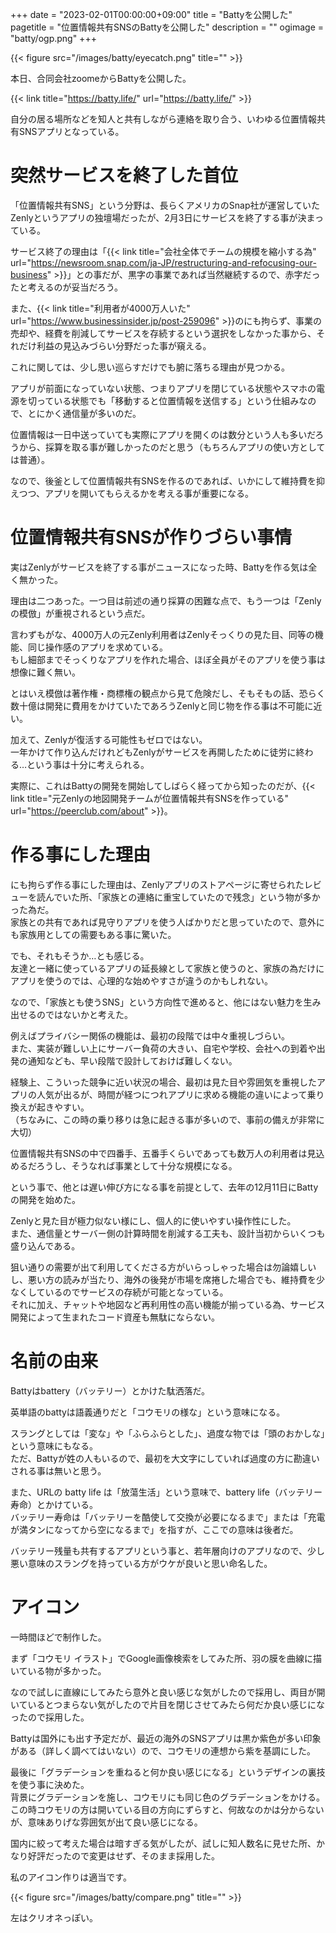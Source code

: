 +++
date = "2023-02-01T00:00:00+09:00"
title = "Battyを公開した"
pagetitle = "位置情報共有SNSのBattyを公開した"
description = ""
ogimage = "batty/ogp.png"
+++

{{< figure src="/images/batty/eyecatch.png" title="" >}}

本日、合同会社zoomeからBattyを公開した。

{{< link title="https://batty.life/" url="https://batty.life/" >}}

自分の居る場所などを知人と共有しながら連絡を取り合う、いわゆる位置情報共有SNSアプリとなっている。

# 突然サービスを終了した首位

「位置情報共有SNS」という分野は、長らくアメリカのSnap社が運営していたZenlyというアプリの独壇場だったが、2月3日にサービスを終了する事が決まっている。

サービス終了の理由は「{{< link title="会社全体でチームの規模を縮小する為" url="https://newsroom.snap.com/ja-JP/restructuring-and-refocusing-our-business" >}}」との事だが、黒字の事業であれば当然継続するので、赤字だったと考えるのが妥当だろう。

また、{{< link title="利用者が4000万人いた" url="https://www.businessinsider.jp/post-259096" >}}のにも拘らず、事業の売却や、経費を削減してサービスを存続するという選択をしなかった事から、それだけ利益の見込みづらい分野だった事が窺える。  

これに関しては、少し思い巡らすだけでも腑に落ちる理由が見つかる。

アプリが前面になっていない状態、つまりアプリを閉じている状態やスマホの電源を切っている状態でも「移動すると位置情報を送信する」という仕組みなので、とにかく通信量が多いのだ。

位置情報は一日中送っていても実際にアプリを開くのは数分という人も多いだろうから、採算を取る事が難しかったのだと思う（もちろんアプリの使い方としては普通）。

なので、後釜として位置情報共有SNSを作るのであれば、いかにして維持費を抑えつつ、アプリを開いてもらえるかを考える事が重要になる。

# 位置情報共有SNSが作りづらい事情

実はZenlyがサービスを終了する事がニュースになった時、Battyを作る気は全く無かった。

理由は二つあった。一つ目は前述の通り採算の困難な点で、もう一つは「Zenlyの模倣」が重視されるという点だ。

言わずもがな、4000万人の元Zenly利用者はZenlyそっくりの見た目、同等の機能、同じ操作感のアプリを求めている。  
もし細部までそっくりなアプリを作れた場合、ほぼ全員がそのアプリを使う事は想像に難く無い。

とはいえ模倣は著作権・商標権の観点から見て危険だし、そもそもの話、恐らく数十億は開発に費用をかけていたであろうZenlyと同じ物を作る事は不可能に近い。

加えて、Zenlyが復活する可能性もゼロではない。  
一年かけて作り込んだけれどもZenlyがサービスを再開したために徒労に終わる…という事は十分に考えられる。

実際に、これはBattyの開発を開始してしばらく経ってから知ったのだが、{{< link title="元Zenlyの地図開発チームが位置情報共有SNSを作っている" url="https://peerclub.com/about" >}}。

# 作る事にした理由

にも拘らず作る事にした理由は、Zenlyアプリのストアページに寄せられたレビューを読んでいた所、「家族との連絡に重宝していたので残念」という物が多かった為だ。  
家族との共有であれば見守りアプリを使う人ばかりだと思っていたので、意外にも家族用としての需要もある事に驚いた。

でも、それもそうか…とも感じる。  
友達と一緒に使っているアプリの延長線として家族と使うのと、家族の為だけにアプリを使うのでは、心理的な始めやすさが違うのかもしれない。

なので、「家族とも使うSNS」という方向性で進めると、他にはない魅力を生み出せるのではないかと考えた。

例えばプライバシー関係の機能は、最初の段階では中々重視しづらい。  
また、実装が難しい上にサーバー負荷の大きい、自宅や学校、会社への到着や出発の通知なども、早い段階で設計しておけば難しくない。

経験上、こういった競争に近い状況の場合、最初は見た目や雰囲気を重視したアプリの人気が出るが、時間が経つにつれアプリに求める機能の違いによって乗り換えが起きやすい。  
（ちなみに、この時の乗り移りは急に起きる事が多いので、事前の備えが非常に大切）

位置情報共有SNSの中で四番手、五番手くらいであっても数万人の利用者は見込めるだろうし、そうなれば事業として十分な規模になる。

という事で、他とは遅い伸び方になる事を前提として、去年の12月11日にBattyの開発を始めた。

Zenlyと見た目が極力似ない様にし、個人的に使いやすい操作性にした。  
また、通信量とサーバー側の計算時間を削減する工夫も、設計当初からいくつも盛り込んである。

狙い通りの需要が出て利用してくださる方がいらっしゃった場合は勿論嬉しいし、悪い方の読みが当たり、海外の後発が市場を席捲した場合でも、維持費を少なくしているのでサービスの存続が可能となっている。  
それに加え、チャットや地図など再利用性の高い機能が揃っている為、サービス開発によって生まれたコード資産も無駄にならない。

# 名前の由来

Battyはbattery（バッテリー）とかけた駄洒落だ。

英単語のbattyは語義通りだと「コウモリの様な」という意味になる。

スラングとしては「変な」や「ふらふらとした」、過度な物では「頭のおかしな」という意味にもなる。  
ただ、Battyが姓の人もいるので、最初を大文字にしていれば過度の方に勘違いされる事は無いと思う。

また、URLの batty life は「放蕩生活」という意味で、battery life（バッテリー寿命）とかけている。  
バッテリー寿命は「バッテリーを酷使して交換が必要になるまで」または「充電が満タンになってから空になるまで」を指すが、ここでの意味は後者だ。

バッテリー残量も共有するアプリという事と、若年層向けのアプリなので、少し悪い意味のスラングを持っている方がウケが良いと思い命名した。

# アイコン

一時間ほどで制作した。

まず「コウモリ イラスト」でGoogle画像検索をしてみた所、羽の膜を曲線に描いている物が多かった。

なので試しに直線にしてみたら意外と良い感じな気がしたので採用し、両目が開いているとつまらない気がしたので片目を閉じさせてみたら何だか良い感じになったので採用した。

Battyは国外にも出す予定だが、最近の海外のSNSアプリは黒か紫色が多い印象がある（詳しく調べてはいない）ので、コウモリの連想から紫を基調にした。  

最後に「グラデーションを重ねると何か良い感じになる」というデザインの裏技を使う事に決めた。  
背景にグラデーションを施し、コウモリにも同じ色のグラデーションをかける。  
この時コウモリの方は開いている目の方向にずらすと、何故なのかは分からないが、意味ありげな雰囲気が出て良い感じになる。

国内に絞って考えた場合は暗すぎる気がしたが、試しに知人数名に見せた所、かなり好評だったので変更はせず、そのまま採用した。

私のアイコン作りは適当です。

{{< figure src="/images/batty/compare.png" title="" >}}

左はクリオネっぽい。